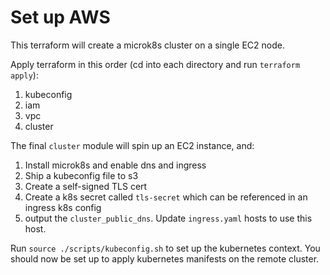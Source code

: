 # Set up AWS
This terraform will create a microk8s cluster on a single EC2 node.

Apply terraform in this order (cd into each directory and run `terraform apply`):
1. kubeconfig
2. iam
3. vpc
4. cluster

The final `cluster` module will spin up an EC2 instance, and:
1. Install microk8s and enable dns and ingress
2. Ship a kubeconfig file to s3
3. Create a self-signed TLS cert
4. Create a k8s secret called `tls-secret` which can be referenced in an ingress k8s config
5. output the `cluster_public_dns`. Update `ingress.yaml` hosts to use this host.


Run `source ./scripts/kubeconfig.sh` to set up the kubernetes context. You should now be set up to apply kubernetes manifests on the remote cluster.

